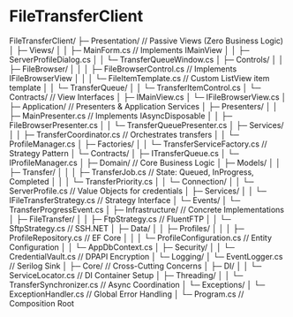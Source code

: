# FileTransferClient

FileTransferClient/
├─ Presentation/                      // Passive Views (Zero Business Logic)
│  ├─ Views/
│  │  ├─ MainForm.cs                 // Implements IMainView
│  │  ├─ ServerProfileDialog.cs
│  │  └─ TransferQueueWindow.cs
│  ├─ Controls/
│  │  ├─ FileBrowser/
│  │  │  ├─ FileBrowserControl.cs    // Implements IFileBrowserView
│  │  │  └─ FileItemTemplate.cs      // Custom ListView item template
│  │  └─ TransferQueue/
│  │     └─ TransferItemControl.cs
│  └─ Contracts/                     // View Interfaces
│     ├─ IMainView.cs
│     └─ IFileBrowserView.cs
│
├─ Application/                       // Presenters & Application Services
│  ├─ Presenters/
│  │  ├─ MainPresenter.cs            // Implements IAsyncDisposable
│  │  ├─ FileBrowserPresenter.cs
│  │  └─ TransferQueuePresenter.cs
│  ├─ Services/
│  │  ├─ TransferCoordinator.cs      // Orchestrates transfers
│  │  └─ ProfileManager.cs
│  ├─ Factories/
│  │  └─ TransferServiceFactory.cs   // Strategy Pattern
│  └─ Contracts/
│     ├─ ITransferQueue.cs
│     └─ IProfileManager.cs
│
├─ Domain/                           // Core Business Logic
│  ├─ Models/
│  │  ├─ Transfer/
│  │  │  ├─ TransferJob.cs           // State: Queued, InProgress, Completed
│  │  │  └─ TransferPriority.cs
│  │  └─ Connection/
│  │     └─ ServerProfile.cs         // Value Objects for credentials
│  ├─ Services/
│  │  └─ IFileTransferStrategy.cs    // Strategy Interface
│  └─ Events/
│     └─ TransferProgressEvent.cs
│
├─ Infrastructure/                   // Concrete Implementations
│  ├─ FileTransfer/
│  │  ├─ FtpStrategy.cs              // FluentFTP
│  │  └─ SftpStrategy.cs             // SSH.NET
│  ├─ Data/
│  │  ├─ Profiles/
│  │  │  ├─ ProfileRepository.cs     // EF Core
│  │  │  └─ ProfileConfiguration.cs  // Entity Configuration
│  │  └─ AppDbContext.cs
│  ├─ Security/
│  │  └─ CredentialVault.cs          // DPAPI Encryption
│  └─ Logging/
│     └─ EventLogger.cs              // Serilog Sink
│
├─ Core/                             // Cross-Cutting Concerns
│  ├─ DI/
│  │  └─ ServiceLocator.cs           // DI Container Setup
│  ├─ Threading/
│  │  └─ TransferSynchronizer.cs     // Async Coordination
│  └─ Exceptions/
│     └─ ExceptionHandler.cs         // Global Error Handling
│
└─ Program.cs                        // Composition Root
 
